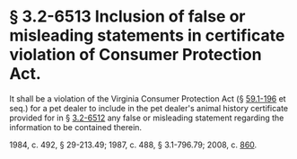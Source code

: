 # § 3.2-6513 Inclusion of false or misleading statements in certificate violation of Consumer Protection Act.

<p>It shall be a violation of the Virginia Consumer Protection Act (§ <a href='http://law.lis.virginia.gov/vacode/59.1-196/'>59.1-196</a> et seq.) for a pet dealer to include in the pet dealer's animal history certificate provided for in § <a href='http://law.lis.virginia.gov/vacode/3.2-6512/'>3.2-6512</a> any false or misleading statement regarding the information to be contained therein.</p><p>1984, c. 492, § 29-213.49; 1987, c. 488, § 3.1-796.79; 2008, c. <a href='http://lis.virginia.gov/cgi-bin/legp604.exe?081+ful+CHAP0860'>860</a>.</p>